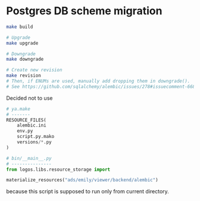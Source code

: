 # Postgres DB scheme migration

```bash
make build

# Upgrade
make upgrade

# Downgrade
make downgrade

# Create new revision
make revision
# Then, if ENUMs are used, manually add dropping them in downgrade().
# See https://github.com/sqlalchemy/alembic/issues/278#issuecomment-668238745
```

Decided not to use

```python
# ya.make
# -------
RESOURCE_FILES(
    alembic.ini
    env.py
    script.py.mako
    versions/*.py
)

# bin/__main__.py
# ---------------
from logos.libs.resource_storage import 

materialize_resources("ads/emily/viewer/backend/alembic")
```

because this script is supposed to run only from current directory.
